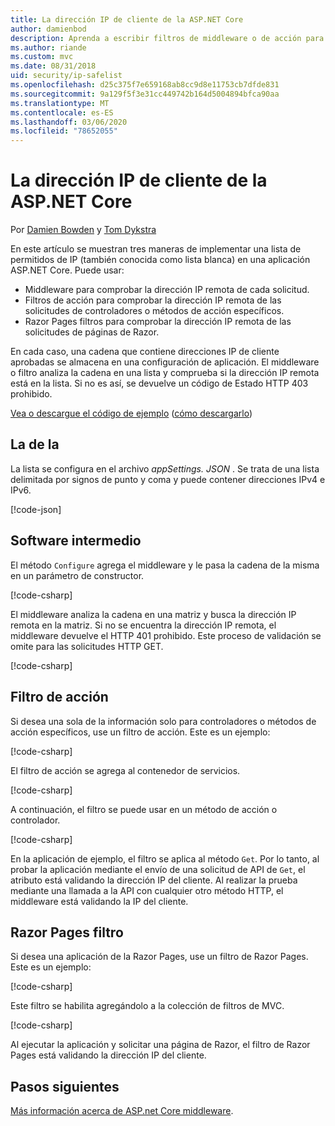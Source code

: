 ```yaml
---
title: La dirección IP de cliente de la ASP.NET Core
author: damienbod
description: Aprenda a escribir filtros de middleware o de acción para validar direcciones IP remotas en una lista de direcciones IP aprobadas.
ms.author: riande
ms.custom: mvc
ms.date: 08/31/2018
uid: security/ip-safelist
ms.openlocfilehash: d25c375f7e659168ab8cc9d8e11753cb7dfde831
ms.sourcegitcommit: 9a129f5f3e31cc449742b164d5004894bfca90aa
ms.translationtype: MT
ms.contentlocale: es-ES
ms.lasthandoff: 03/06/2020
ms.locfileid: "78652055"
---
```

# <a name="client-ip-safelist-for-aspnet-core"></a>La dirección IP de cliente de la ASP.NET Core

Por [Damien Bowden](https://twitter.com/damien_bod) y [Tom Dykstra](https://github.com/tdykstra)
 
En este artículo se muestran tres maneras de implementar una lista de permitidos de IP (también conocida como lista blanca) en una aplicación ASP.NET Core. Puede usar:

* Middleware para comprobar la dirección IP remota de cada solicitud.
* Filtros de acción para comprobar la dirección IP remota de las solicitudes de controladores o métodos de acción específicos.
* Razor Pages filtros para comprobar la dirección IP remota de las solicitudes de páginas de Razor.

En cada caso, una cadena que contiene direcciones IP de cliente aprobadas se almacena en una configuración de aplicación. El middleware o filtro analiza la cadena en una lista y comprueba si la dirección IP remota está en la lista. Si no es así, se devuelve un código de Estado HTTP 403 prohibido.

[Vea o descargue el código de ejemplo](https://github.com/dotnet/AspNetCore.Docs/tree/master/aspnetcore/security/ip-safelist/samples/2.x/ClientIpAspNetCore) ([cómo descargarlo](xref:index#how-to-download-a-sample))

## <a name="the-safelist"></a>La de la

La lista se configura en el archivo *appSettings. JSON* . Se trata de una lista delimitada por signos de punto y coma y puede contener direcciones IPv4 e IPv6.

[!code-json[](ip-safelist/samples/2.x/ClientIpAspNetCore/appsettings.json?highlight=2)]

## <a name="middleware"></a>Software intermedio

El método `Configure` agrega el middleware y le pasa la cadena de la misma en un parámetro de constructor.

[!code-csharp[](ip-safelist/samples/2.x/ClientIpAspNetCore/Startup.cs?name=snippet_Configure&highlight=10)]

El middleware analiza la cadena en una matriz y busca la dirección IP remota en la matriz. Si no se encuentra la dirección IP remota, el middleware devuelve el HTTP 401 prohibido. Este proceso de validación se omite para las solicitudes HTTP GET.

[!code-csharp[](ip-safelist/samples/2.x/ClientIpAspNetCore/AdminSafeListMiddleware.cs?name=snippet_ClassOnly)]

## <a name="action-filter"></a>Filtro de acción

Si desea una sola de la información solo para controladores o métodos de acción específicos, use un filtro de acción. Este es un ejemplo: 

[!code-csharp[](ip-safelist/samples/2.x/ClientIpAspNetCore/Filters/ClientIpCheckFilter.cs)]

El filtro de acción se agrega al contenedor de servicios.

[!code-csharp[](ip-safelist/samples/2.x/ClientIpAspNetCore/Startup.cs?name=snippet_ConfigureServices&highlight=3)]

A continuación, el filtro se puede usar en un método de acción o controlador.

[!code-csharp[](ip-safelist/samples/2.x/ClientIpAspNetCore/Controllers/ValuesController.cs?name=snippet_Filter&highlight=1)]

En la aplicación de ejemplo, el filtro se aplica al método `Get`. Por lo tanto, al probar la aplicación mediante el envío de una solicitud de API de `Get`, el atributo está validando la dirección IP del cliente. Al realizar la prueba mediante una llamada a la API con cualquier otro método HTTP, el middleware está validando la IP del cliente.

## <a name="razor-pages-filter"></a>Razor Pages filtro 

Si desea una aplicación de la Razor Pages, use un filtro de Razor Pages. Este es un ejemplo: 

[!code-csharp[](ip-safelist/samples/2.x/ClientIpAspNetCore/Filters/ClientIpCheckPageFilter.cs)]

Este filtro se habilita agregándolo a la colección de filtros de MVC.

[!code-csharp[](ip-safelist/samples/2.x/ClientIpAspNetCore/Startup.cs?name=snippet_ConfigureServices&highlight=7-9)]

Al ejecutar la aplicación y solicitar una página de Razor, el filtro de Razor Pages está validando la dirección IP del cliente.

## <a name="next-steps"></a>Pasos siguientes

[Más información acerca de ASP.net Core middleware](xref:fundamentals/middleware/index).
